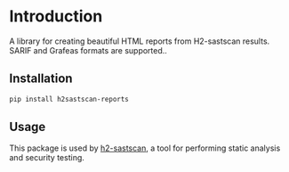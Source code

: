 # Introduction

 A library for creating beautiful HTML reports from H2-sastscan results. SARIF and Grafeas formats are supported..

## Installation

```bash
pip install h2sastscan-reports
```

## Usage

 This package is used by [h2-sastscan](https://gitlab.com/hhammoudi/h2-sast-scan), a tool for performing static analysis and security testing. 
